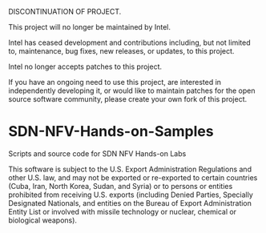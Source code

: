 DISCONTINUATION OF PROJECT.

This project will no longer be maintained by Intel.

Intel has ceased development and contributions including, but not limited to, maintenance, bug fixes, new releases, or updates, to this project. 

Intel no longer accepts patches to this project.

If you have an ongoing need to use this project, are interested in independently developing it, or would like to maintain patches for the open source software community, please create your own fork of this project. 
# SDN-NFV-Hands-on-Samples
Scripts and source code for SDN NFV Hands-on Labs

This software is subject to the U.S. Export Administration Regulations and other U.S. law, and may not be exported or re-exported to certain countries (Cuba, Iran, North Korea, Sudan, and Syria) or to persons or entities prohibited from receiving U.S. exports (including Denied Parties, Specially Designated Nationals, and entities on the Bureau of Export Administration Entity List or involved with missile technology or nuclear, chemical or biological weapons).
